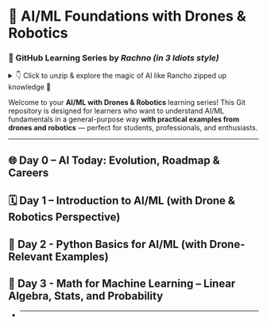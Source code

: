 # 🤖 AI/ML Foundations with Drones & Robotics  
### 📘 GitHub Learning Series by ***Rachno*** _(in 3 Idiots style)_  
<details>
  <summary>👇 Click to unzip & explore the magic of AI like Rancho zipped up knowledge 🎒</summary>

Welcome to a hands-on, beginner-friendly, and fun-filled journey into the world of **Artificial Intelligence and Machine Learning**—designed especially with **Drones, Robotics**, and **curious minds** in mind. This series is crafted by *Rachno*, your friendly neighborhood AI enthusiast (think Rancho from 3 Idiots 👨‍🎓, but with robots instead of ranching cows 🐄🤖).

---

## 📅 Learning Journey Overview

- **Day 0** – AI Today: Evolution, Roadmap & Careers  
- **Day 1** – Introduction to AI/ML (with Drone & Robotics Perspective)  
- **Day 2** – Supervised vs Unsupervised vs Reinforcement Learning  
- **Day 3** – Math for ML: Linear Algebra, Stats, Probability
  --**🧠 Day3B**   -From Data to Model: The Learning Process 
- (… and so on)

---

🎯 Stay curious. Stay foolish. Stay zipped in until the learning bursts out! 🚀  
</details>


Welcome to your **AI/ML with Drones & Robotics** learning series! This Git repository is designed for learners who want to understand AI/ML fundamentals in a general-purpose way **with practical examples from drones and robotics** — perfect for students, professionals, and enthusiasts.

---
## 🌐 Day 0 – AI Today: Evolution, Roadmap & Careers
## 🗓️ Day 1 – Introduction to AI/ML (with Drone & Robotics Perspective)
## 🐍 Day 2 - Python Basics for AI/ML (with Drone-Relevant Examples)
## 🧮 Day 3 - Math for Machine Learning – Linear Algebra, Stats, and Probability
- 
   ---
 
